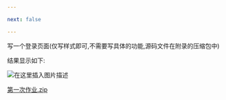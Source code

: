 ```yaml
---

next: false

---
```




<BlogInfo id="369" title="第一次web开发的作业" author="白日梦想猿" pv=0 read_times=0 pre_cost_time="8" category="web开发" tag_list="['js', '              html', '              css']" create_time="2021.09.14 22:05:05.439342" update_time="2022.09.05 22:27:53" />

写一个登录页面(仅写样式即可,不需要写具体的功能,源码文件在附录的压缩包中)

结果显示如下:

![在这里插入图片描述](https://img-blog.csdnimg.cn/1eae3abd1f3e4dcb97b9de400d41adce.png?x-oss-process=image/watermark,type_ZHJvaWRzYW5zZmFsbGJhY2s,shadow_50,text_Q1NETiBAbGl0dGxl5Lqu772e,size_20,color_FFFFFF,t_70,g_se,x_16)  


[第一次作业.zip](../media/file/2021/09/14/第一次作业.zip)





<ActionBox />
